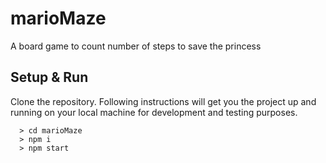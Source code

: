 # marioMaze
A board game to count number of steps to save the princess


## Setup & Run
Clone the repository. Following instructions will get you the project up and running on your local machine for development and testing purposes. 

```
  > cd marioMaze
  > npm i
  > npm start
```




